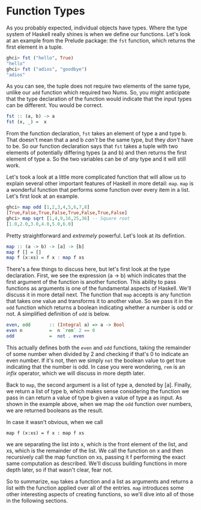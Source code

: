 # Function Types

As you probably expected, individual objects have types. Where the type system of Haskell really shines is when we define our functions. Let's look at an example from the Prelude package: the `fst` function, which returns the first element in a tuple.

```haskell
ghci> fst ("hello", True)
"hello"
ghci> fst ("adios", "goodbye")
"adios"
```

As you can see, the tuple does not require two elements of the same type, unlike our `add` function which required two Nums. So, you might anticipate that the type declaration of the function would indicate that the input types can be different. You would be correct.

```haskell
fst :: (a, b) -> a
fst (x, _) =  x
```

From the function declaration, `fst` takes an element of type a and type b. That doesn't mean that a and b *can't* be the same type, but they *don't* have to be. So our function declaration says that `fst` takes a tuple with two elements of potentially differing types (a and b) and then returns the first element of type a. So the two variables can be of *any* type and it will still work.

Let's took a look at a little more complicated function that will allow us to explain several other important features of Haskell in more detail: `map`. `map` is a wonderful function that performs some function over every item in a list. Let's first look at an example.

```haskell
ghci> map odd [1,2,3,4,5,6,7,8]
[True,False,True,False,True,False,True,False]
ghci> map sqrt [1,4,9,16,25,36] -- Square root
[1.0,2.0,3.0,4.0,5.0,6.0]
```

Pretty straightforward and *extremely* powerful. Let's look at its defintion.

```haskell
map :: (a -> b) -> [a] -> [b]
map f [] = []
map f (x:xs) = f x : map f xs
```

There's a few things to discuss here, but let's first look at the type declaration. First, we see the expression (a -> b) which indicates that the first argument of the function is another function. This ability to pass functions as arguments is one of the fundamental aspects of Haskell. We'll discuss it in more detail next. The function that `map` accepts is any function that takes one value and transforms it to another value. So we pass it in the `odd` function which returns a boolean indicating whether a number is odd or not. A simplified definition of `odd` is below.

```haskell
even, odd       :: (Integral a) => a -> Bool
even n          =  n `rem` 2 == 0
odd             =  not . even
```
This actually defines both the `even` and `odd` functions, taking the remainder of some number when divided by 2 and checking if that's 0 to indicate an even number. If it's not, then we simply `not` the boolean value to get true indicating that the number is odd. In case you were wondering, `rem` is an *infix* operator, which we will discuss in more depth later.

Back to `map`, the second argument is a list of type a, denoted by [a]. Finally, we return a list of type b, which makes sense considering the function we pass in can return a value of type b given a value of type a as input. As shown in the example above, when we map the `odd` function over numbers, we are returned booleans as the result.

In case it wasn't obvious, when we call 
```
map f (x:xs) = f x : map f xs
```
we are separating the list into x, which is the front element of the list, and xs, which is the remainder of the list. We call the function on x and then recursively call the map function on xs, passing it f performing the exact same computation as described. We'll discuss building functions in more depth later, so if that wasn't clear, fear not.  

So to summarize, `map` takes a function and a list as arguments and returns a list with the function applied over all of the entries. `map` introduces some other interesting aspects of creating functions, so we'll dive into all of those in the following sections. 
